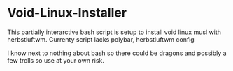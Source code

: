 # Void-Linux-Installer
This partially interarctive bash script is setup to install void linux musl with herbstluftwm.
Currenty script lacks polybar, herbstluftwm config

I know next to nothing about bash so there could be dragons and possibly a few trolls so use at  your own risk.

